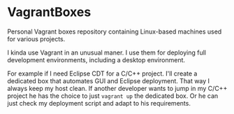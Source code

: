 # VagrantBoxes
Personal Vagrant boxes repository containing Linux-based machines used for various projects.

I kinda use Vagrant in an unusual maner. I use them for deploying full development environments, including a desktop environment.

For example if I need Eclipse CDT for a C/C++ project. I'll create a dedicated box that automates GUI and Eclipse deployment. That way I always keep my host clean. If another developer wants to jump in my C/C++ project he has the choice to just `vagrant up` the dedicated box. Or he can just check my deployment script and adapt to his requirements.
